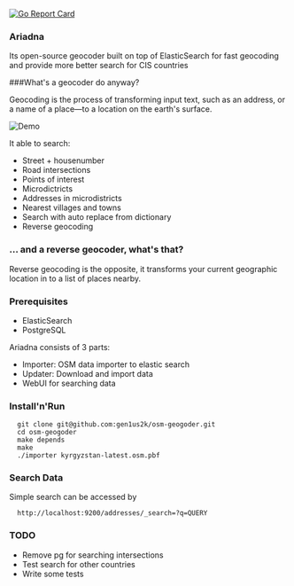 [![Go Report Card](http://goreportcard.com/badge/gen1us2k/ariadna)](http://goreportcard.com/report/gen1us2k/ariadna)
### Ariadna
Its open-source geocoder built on top of ElasticSearch for fast geocoding and provide more better search for CIS countries

###What's a geocoder do anyway?

Geocoding is the process of transforming input text, such as an address, or a name of a place—to a location on the earth's surface.

![Demo](http://imgur.com/TPW4cOs)


It able to search:
* Street + housenumber
* Road intersections
* Points of interest
* Microdictricts
* Addresses in microdistricts
* Nearest villages and towns
* Search with auto replace from dictionary
* Reverse geocoding

### ... and a reverse geocoder, what's that?

Reverse geocoding is the opposite, it transforms your current geographic location in to a list of places nearby.

### Prerequisites

* ElasticSearch
* PostgreSQL

Ariadna consists of 3 parts:
* Importer: OSM data importer to elastic search
* Updater: Download and import data
* WebUI for searching data

### Install'n'Run


```
  git clone git@github.com:gen1us2k/osm-geogoder.git
  cd osm-geogoder
  make depends
  make 
  ./importer kyrgyzstan-latest.osm.pbf
```

### Search Data

Simple search can be accessed by
```
  http://localhost:9200/addresses/_search=?q=QUERY
```

### TODO
* Remove pg for searching intersections
* Test search for other countries
* Write some tests
